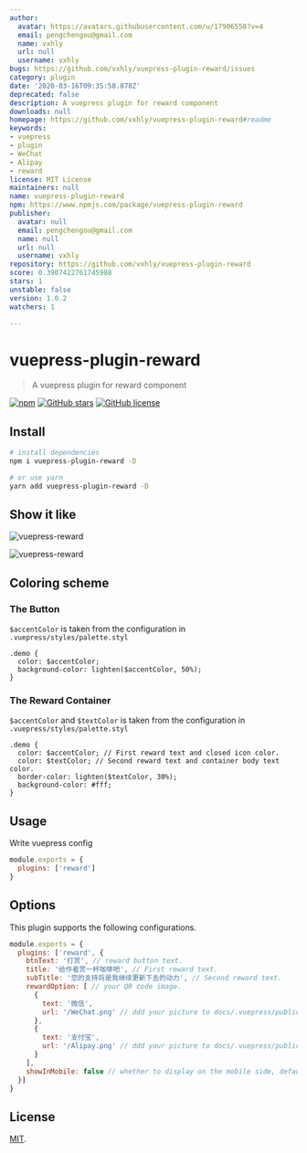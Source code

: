 ```yaml
---
author:
  avatar: https://avatars.githubusercontent.com/u/17906558?v=4
  email: pengchengou@gmail.com
  name: vxhly
  url: null
  username: vxhly
bugs: https://github.com/vxhly/vuepress-plugin-reward/issues
category: plugin
date: '2020-03-16T09:35:58.878Z'
deprecated: false
description: A vuepress plugin for reward component
downloads: null
homepage: https://github.com/vxhly/vuepress-plugin-reward#readme
keywords:
- vuepress
- plugin
- WeChat
- Alipay
- reward
license: MIT License
maintainers: null
name: vuepress-plugin-reward
npm: https://www.npmjs.com/package/vuepress-plugin-reward
publisher:
  avatar: null
  email: pengchengou@gmail.com
  name: null
  url: null
  username: vxhly
repository: https://github.com/vxhly/vuepress-plugin-reward
score: 0.3907422761745988
stars: 1
unstable: false
version: 1.0.2
watchers: 1

---
```


# vuepress-plugin-reward

> A vuepress plugin for reward component

[![npm](https://img.shields.io/npm/v/vuepress-plugin-reward.svg)](https://www.npmjs.com/package/vuepress-plugin-reward)
[![GitHub stars](https://img.shields.io/github/stars/vxhly/vuepress-plugin-reward)](https://github.com/vxhly/vuepress-plugin-reward/stargazers)
[![GitHub license](https://img.shields.io/github/license/vxhly/vuepress-plugin-reward)](https://github.com/vxhly/vuepress-plugin-reward/blob/master/LICENSE)

## Install

``` bash
# install dependencies
npm i vuepress-plugin-reward -D

# or use yarn
yarn add vuepress-plugin-reward -D
```

## Show it like

![vuepress-reward](http://oss-blog.test.upcdn.net/vuepress-reward-1.png)

![vuepress-reward](http://oss-blog.test.upcdn.net/vuepress-reward-2.png)

## Coloring scheme

### The Button

`$accentColor` is taken from the configuration in `.vuepress/styles/palette.styl`

``` stylus
.demo {
  color: $accentColor;
  background-color: lighten($accentColor, 50%);
}
```

### The Reward Container

`$accentColor` and `$textColor` is taken from the configuration in `.vuepress/styles/palette.styl`

``` stylus
.demo {
  color: $accentColor; // First reward text and closed icon color.
  color: $textColor; // Second reward text and container body text color.
  border-color: lighten($textColor, 30%);
  background-color: #fff;
}
```

## Usage

Write vuepress config

``` javascript
module.exports = {
  plugins: ['reward']
}
```

## Options

This plugin supports the following configurations.

``` javascript
module.exports = {
  plugins: ['reward', {
    btnText: '打赏', // reward button text.
    title: '给作者赏一杯咖啡吧', // First reward text.
    subTitle: '您的支持将是我继续更新下去的动力', // Second reward text.
    rewardOption: [ // your QR code image.
      {
        text: '微信',
        url: '/WeChat.png' // ddd your picture to docs/.vuepress/public
      },
      {
        text: '支付宝',
        url: '/Alipay.png' // ddd your picture to docs/.vuepress/public
      }
    ],
    showInMobile: false // whether to display on the mobile side, default: false.
  }]
}
```

## License

[MIT](https://github.com/vxhly/vuepress-plugin-reward/blob/master/LICENSE).